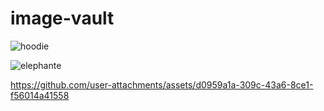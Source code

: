 # image-vault

![hoodie](https://github.com/user-attachments/assets/45b191b0-4662-45ce-88b7-44ee10250b60)

![elephante](https://github.com/user-attachments/assets/74edfc39-dae7-44be-b71c-3f7b67e739cb)

https://github.com/user-attachments/assets/d0959a1a-309c-43a6-8ce1-f56014a41558

